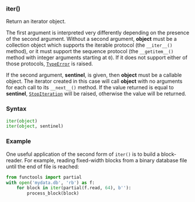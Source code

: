 ### iter()

Return an iterator object.

The first argument is interpreted very differently depending on the presence of the second argument. Without a second argument, **object** must be a collection object which supports the iterable protocol (the `__iter__()` method), or it must support the sequence protocol (the `__getitem__()` method with integer arguments starting at `0`). If it does not support either of those protocols, [`TypeError`](/exceptions/TypeError.md) is raised.

If the second argument, **sentinel**, is given, then **object** must be a callable object. The iterator created in this case will call **object** with no arguments for each call to its `__next__()` method. If the value returned is equal to **sentinel**, [`StopIteration`](/exceptions/StopIteration.md) will be raised, otherwise the value will be returned.

### Syntax

```python
iter(object)
iter(object, sentinel)
```

### Example

One useful application of the second form of `iter()` is to build a block-reader. For example, reading fixed-width blocks from a binary database file until the end of file is reached:

```python
from functools import partial
with open('mydata.db', 'rb') as f:
    for block in iter(partial(f.read, 64), b''):
        process_block(block)
```